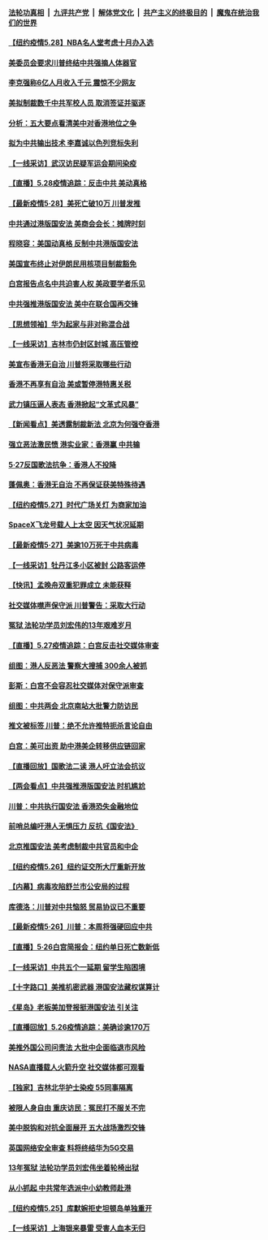 ####  [法轮功真相](../../../../basic/blob/master/README.md?t=05290731) &nbsp;|&nbsp; [九评共产党](../../../../9ping.md/blob/master/README.md?t=05290731) &nbsp;|&nbsp; [解体党文化](../../../../jtdwh.md/blob/master/README.md?t=05290731)  &nbsp;|&nbsp; [共产主义的终极目的](../../../../gczydzjmd.md/blob/master/README.md?t=05290731) &nbsp;|&nbsp; [魔鬼在统治我们的世界](../../../../mgztzwmdsj.md/blob/master/README.md?t=05290731) 

#### [【纽约疫情5.28】NBA名人堂考虑十月办入选](../pages/nf4514/n12143328.md?t=05290731) 

#### [美委员会要求川普终结中共强摘人体器官](../pages/nf4514/n12143975.md?t=05290731) 

#### [李克强称6亿人月收入千元 震惊不少网友](../pages/nf4514/n12144173.md?t=05290731) 

#### [美拟制裁数千中共军校人员 取消签证并驱逐](../pages/nf4514/n12143427.md?t=05290731) 

#### [分析：五大要点看清美中对香港地位之争](../pages/nf4514/n12141690.md?t=05290731) 

#### [拟为中共输出技术 李嘉诚以色列竞标失利](../pages/nf4514/n12143964.md?t=05290731) 

#### [【一线采访】武汉访民疑军运会期间染疫](../pages/nf4514/n12143639.md?t=05290731) 

#### [【直播】5.28疫情追踪：反击中共 美动真格](../pages/nf4514/n12143470.md?t=05290731) 

#### [【最新疫情5·28】美死亡破10万 川普发推](../pages/nf4514/n12141990.md?t=05290731) 

#### [中共通过港版国安法 美商会会长：摊牌时刻](../pages/nf4514/n12143249.md?t=05290731) 

#### [程晓容：美国动真格 反制中共港版国安法](../pages/nf4514/n12142997.md?t=05290731) 

#### [美国宣布终止对伊朗民用核项目制裁豁免](../pages/nf4514/n12142461.md?t=05290731) 

#### [白宫报告点名中共迫害人权 美政要学者乐见](../pages/nf4514/n12141692.md?t=05290731) 

#### [中共强推港版国安法 美中在联合国再交锋](../pages/nf4514/n12142206.md?t=05290731) 

#### [【思想领袖】华为起家与非对称混合战](../pages/nf4514/n11964106.md?t=05290731) 

#### [【一线采访】吉林市仍封区封城 高压管控](../pages/nf4514/n12141874.md?t=05290731) 

#### [美宣布香港无自治 川普将采取哪些行动](../pages/nf4514/n12141717.md?t=05290731) 

#### [香港不再享有自治 美或暂停港特惠关税](../pages/nf4514/n12141458.md?t=05290731) 

#### [武力镇压逼人表态 香港掀起“文革式风暴”](../pages/nf4514/n12141910.md?t=05290731) 

#### [【新闻看点】美透露制裁新法 北京为何强夺香港](../pages/nf4514/n12141127.md?t=05290731) 

#### [强立恶法激民愤 港实业家：香港赢 中共输](../pages/nf4514/n12141818.md?t=05290731) 

#### [5·27反国歌法抗争：香港人不投降](../pages/nf4514/n12141613.md?t=05290731) 

#### [蓬佩奥：香港无自治 不再保证获美特殊待遇](../pages/nf4514/n12141250.md?t=05290731) 

#### [【纽约疫情5.27】时代广场关灯 为商家加油](../pages/nf4514/n12140300.md?t=05290731) 

#### [SpaceX飞龙号载人上太空 因天气状况延期](../pages/nf4514/n12139254.md?t=05290731) 

#### [【最新疫情5‧27】美逾10万死于中共病毒](../pages/nf4514/n12139052.md?t=05290731) 

#### [【一线采访】牡丹江多小区被封 公路客运停](../pages/nf4514/n12141424.md?t=05290731) 

#### [【快讯】孟晚舟双重犯罪成立 未能获释](../pages/nf4514/n12141111.md?t=05290731) 

#### [社交媒体噤声保守派 川普警告：采取大行动](../pages/nf4514/n12140846.md?t=05290731) 

#### [冤狱 法轮功学员刘宏伟的13年艰难岁月](../pages/nf4514/n12137630.md?t=05290731) 

#### [【直播】5.27疫情追踪：白宫反击社交媒体审查](../pages/nf4514/n12140380.md?t=05290731) 

#### [组图：港人反恶法 警察大搜捕 300余人被抓](../pages/nf4514/n12139863.md?t=05290731) 

#### [彭斯：白宫不会容忍社交媒体对保守派审查](../pages/nf4514/n12139774.md?t=05290731) 

#### [组图：中共两会 北京南站大批警力防访民](../pages/nf4514/n12138471.md?t=05290731) 

#### [推文被标签 川普：绝不允许推特扼杀言论自由](../pages/nf4514/n12139353.md?t=05290731) 

#### [白宫：美可出资 助中港美企转移供应链回家](../pages/nf4514/n12138753.md?t=05290731) 

#### [【直播回放】国歌法二读 港人吁立法会抗议](../pages/nf4514/n12138751.md?t=05290731) 

#### [【两会看点】中共强推港版国安法 时机尴尬](../pages/nf4514/n12139129.md?t=05290731) 

#### [川普：中共执行国安法 香港恐失金融地位](../pages/nf4514/n12138833.md?t=05290731) 

#### [前哨总编吁港人无惧压力 反抗《国安法》](../pages/nf4514/n12138914.md?t=05290731) 

#### [北京推国安法 美考虑制裁中共官员和中企](../pages/nf4514/n12138812.md?t=05290731) 

#### [【纽约疫情5.26】纽约证交所大厅重新开放](../pages/nf4514/n12137613.md?t=05290731) 

#### [【内幕】病毒攻陷舒兰市公安局的过程](../pages/nf4514/n12138645.md?t=05290731) 

#### [库德洛：川普对中共恼怒 贸易协议已不重要](../pages/nf4514/n12138603.md?t=05290731) 

#### [【最新疫情5·26】川普：本周将强硬回应中共](../pages/nf4514/n12136315.md?t=05290731) 

#### [【直播】5·26白宫简报会：纽约单日死亡数新低](../pages/nf4514/n12138243.md?t=05290731) 

#### [【一线采访】中共五个一延期 留学生陷困境](../pages/nf4514/n12138017.md?t=05290731) 

#### [【十字路口】美推机密武器 港国安法藏权谋算计](../pages/nf4514/n12136338.md?t=05290731) 

#### [《星岛》老板美加登报挺港国安法 引关注](../pages/nf4514/n12138018.md?t=05290731) 

#### [【直播回放】5.26疫情追踪：美确诊逾170万](../pages/nf4514/n12137714.md?t=05290731) 

#### [美推外国公司问责法 大批中企面临退市风险](../pages/nf4514/n12136590.md?t=05290731) 

#### [NASA直播载人火箭升空 社交媒体都可观看](../pages/nf4514/n12136609.md?t=05290731) 

#### [【独家】吉林北华护士染疫 55同事隔离](../pages/nf4514/n12131537.md?t=05290731) 

#### [被限人身自由 重庆访民：冤民打不服关不完](../pages/nf4514/n12136140.md?t=05290731) 

#### [美中脱钩和对抗全面展开 五大战场激烈交锋](../pages/nf4514/n12136200.md?t=05290731) 

#### [英国网络安全审查 料将终结华为5G交易](../pages/nf4514/n12136137.md?t=05290731) 

#### [13年冤狱 法轮功学员刘宏伟坐着轮椅出狱](../pages/nf4514/n12134894.md?t=05290731) 

#### [从小抓起 中共常年选派中小幼教师赴港](../pages/nf4514/n12135946.md?t=05290731) 

#### [【纽约疫情5.25】库默婉拒史坦顿岛单独重开](../pages/nf4514/n12134954.md?t=05290731) 

#### [【一线采访】上海银来暴雷 受害人血本无归](../pages/nf4514/n12135580.md?t=05290731) 

